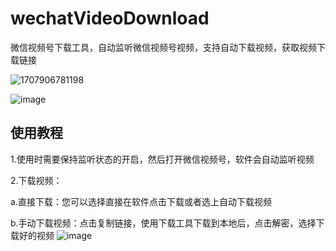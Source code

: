 # wechatVideoDownload
微信视频号下载工具，自动监听微信视频号视频，支持自动下载视频，获取视频下载链接

![1707906781198](https://github.com/qiye45/wechatVideoDownload/assets/138199658/f5fd09e6-6c84-47b8-808b-a402a4e4d40a)

![image](https://github.com/qiye45/wechatVideoDownload/assets/138199658/43b583c5-37bf-45e6-a844-ceabadaea7a8)

## 使用教程
1.使用时需要保持监听状态的开启，然后打开微信视频号，软件会自动监听视频

2.下载视频：

  a.直接下载：您可以选择直接在软件点击下载或者选上自动下载视频
  
  b.手动下载视频：点击复制链接，使用下载工具下载到本地后，点击解密，选择下载好的视频
![image](https://github.com/qiye45/wechatVideoDownload/assets/138199658/a9211670-d729-4184-8692-b484a50eb8ae)
